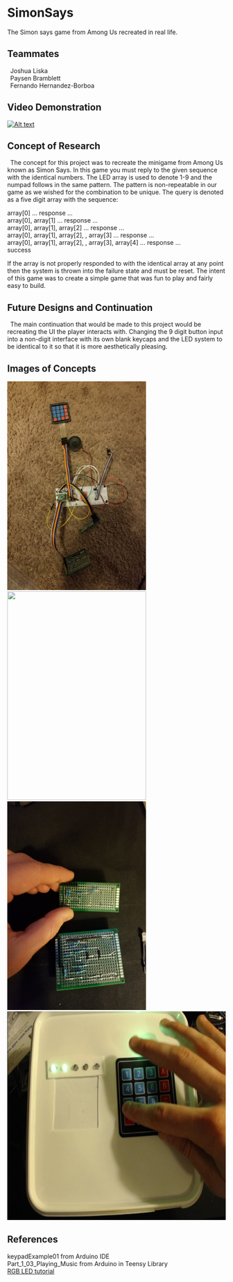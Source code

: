 # SimonSays
The Simon says game from Among Us recreated in real life.

## Teammates 
&ensp;Joshua Liska  
&ensp;Paysen Bramblett  
&ensp;Fernando Hernandez-Borboa 

## Video Demonstration
[![Alt text](https://img.youtube.com/vi/FVwlfHnqfag/0.jpg)](https://youtu.be/FVwlfHnqfag)

## Concept of Research
&ensp;The concept for this project was to recreate the minigame from Among Us known as Simon Says. In this game you must reply to the given sequence with the identical numbers. The LED array is used to denote 1-9 and the numpad follows in the same pattern. The pattern is non-repeatable in our game as we wished for the combination to be unique. The query is denoted as a five digit array with the sequence:  
  
array[0] ... response ...  
array[0], array[1] ... response ...  
array[0], array[1], array[2] ... response ...  
array[0], array[1], array[2], , array[3] ... response ...  
array[0], array[1], array[2], , array[3], array[4] ... response ...  
success  
  
If the array is not properly responded to with the identical array at any point then the system is thrown into the failure state and must be reset.
The intent of this game was to create a simple game that was fun to play and fairly easy to build.

## Future Designs and Continuation
&ensp;The main continuation that would be made to this project would be recreating the UI the player interacts with. Changing the 9 digit button input into a non-digit interface with its own blank keycaps and the LED system to be identical to it so that it is more aesthetically pleasing.

## Images of Concepts
<img src="https://github.com/jjliska/SimonSays/blob/master/Media/Pictures/20201128_112800.jpg" width="320" height="480">
<img src="https://github.com/jjliska/SimonSays/blob/master/Media/Pictures/20201128_112838.jpg" width="320" height="480">
<img src="https://github.com/jjliska/SimonSays/blob/master/Media/Pictures/20201128_112850.jpg" width="320" height="480">
<img src="https://github.com/jjliska/SimonSays/blob/master/Media/Pictures/FinishedProduct.jpg" width="600" height="480">

## References
keypadExample01 from Arduino IDE  
Part_1_03_Playing_Music from Arduino in Teensy Library  
[RGB LED tutorial](https://howtomechatronics.com/tutorials/arduino/how-to-use-a-rgb-led-with-arduino/) 
